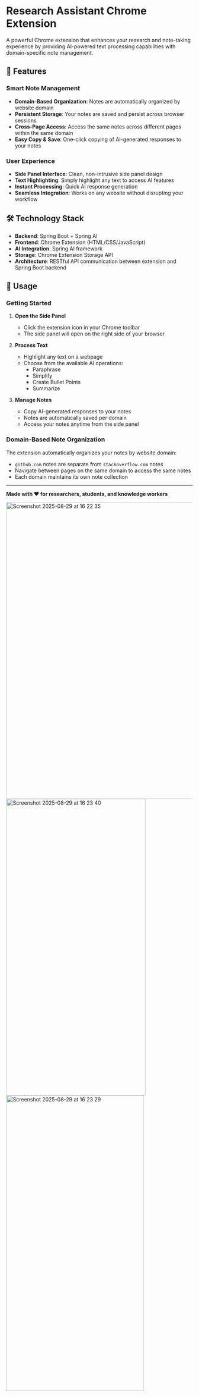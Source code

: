 # Research Assistant Chrome Extension

A powerful Chrome extension that enhances your research and note-taking experience by providing AI-powered text processing capabilities with domain-specific note management.

## 🚀 Features

### Smart Note Management
- **Domain-Based Organization**: Notes are automatically organized by website domain
- **Persistent Storage**: Your notes are saved and persist across browser sessions
- **Cross-Page Access**: Access the same notes across different pages within the same domain
- **Easy Copy & Save**: One-click copying of AI-generated responses to your notes

### User Experience
- **Side Panel Interface**: Clean, non-intrusive side panel design
- **Text Highlighting**: Simply highlight any text to access AI features
- **Instant Processing**: Quick AI response generation
- **Seamless Integration**: Works on any website without disrupting your workflow

## 🛠️ Technology Stack

- **Backend**: Spring Boot + Spring AI
- **Frontend**: Chrome Extension (HTML/CSS/JavaScript)
- **AI Integration**: Spring AI framework
- **Storage**: Chrome Extension Storage API
- **Architecture**: RESTful API communication between extension and Spring Boot backend

## 📖 Usage

### Getting Started

1. **Open the Side Panel**
   - Click the extension icon in your Chrome toolbar
   - The side panel will open on the right side of your browser

2. **Process Text**
   - Highlight any text on a webpage
   - Choose from the available AI operations:
     - Paraphrase
     - Simplify
     - Create Bullet Points
     - Summarize

3. **Manage Notes**
   - Copy AI-generated responses to your notes
   - Notes are automatically saved per domain
   - Access your notes anytime from the side panel

### Domain-Based Note Organization

The extension automatically organizes your notes by website domain:
- `github.com` notes are separate from `stackoverflow.com` notes
- Navigate between pages on the same domain to access the same notes
- Each domain maintains its own note collection

---

**Made with ❤️ for researchers, students, and knowledge workers**


<img width="1469" height="798" alt="Screenshot 2025-08-29 at 16 22 35" src="https://github.com/user-attachments/assets/4ad8300e-2455-42b0-b41a-446c6c48a79a" />
<img width="376" height="798" alt="Screenshot 2025-08-29 at 16 23 40" src="https://github.com/user-attachments/assets/6a4c8b70-a6d1-4148-bf13-7e4b27e48d61" />
<img width="372" height="795" alt="Screenshot 2025-08-29 at 16 23 29" src="https://github.com/user-attachments/assets/262e9236-2950-4ea1-b970-ad808218657c" />

